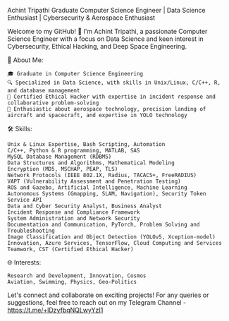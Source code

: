 Achint Tripathi
Graduate Computer Science Engineer | Data Science Enthusiast | Cybersecurity & Aerospace Enthusiast

Welcome to my GitHub! 👋 I'm Achint Tripathi, a passionate Computer Science Engineer with a focus on Data Science and keen interest in Cybersecurity, Ethical Hacking, and Deep Space Engineering.

🚀 About Me:

    🎓 Graduate in Computer Science Engineering
    🔍 Specialized in Data Science, with skills in Unix/Linux, C/C++, R, and database management
    👾 Certified Ethical Hacker with expertise in incident response and collaborative problem-solving
    🌌 Enthusiastic about aerospace technology, precision landing of aircraft and spacecraft, and expertise in YOLO technology

🛠️ Skills:

    Unix & Linux Expertise, Bash Scripting, Automation
    C/C++, Python & R programming, MATLAB, SAS
    MySQL Database Management (RDBMS)
    Data Structures and Algorithms, Mathematical Modeling
    Encryption (MD5, MSCHAP, PEAP, TLS)
    Network Protocols (IEEE 802.1X, Radius, TACACS+, FreeRADIUS)
    VAPT (Vulnerability Assessment and Penetration Testing)
    ROS and Gazebo, Artificial Intelligence, Machine Learning
    Autonomous Systems (Gmapping, SLAM, Navigation), Security Token Service API
    Data and Cyber Security Analyst, Business Analyst
    Incident Response and Compliance Framework
    System Administration and Network Security
    Documentation and Communication, PyTorch, Problem Solving and Troubleshooting
    Image Classification and Object Detection (YOLOv5, Xception-model)
    Innovation, Azure Services, TensorFlow, Cloud Computing and Services
    Teamwork, CST (Certified Ethical Hacker)

🌐 Interests:

    Research and Development, Innovation, Cosmos
    Aviation, Swimming, Physics, Geo-Politics

Let's connect and collaborate on exciting projects!
For any queries or suggestions, feel free to reach out on my Telegram Channel - https://t.me/+lDzyfbqNQLwyYzI1
